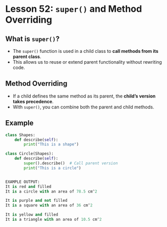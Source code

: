 # Lesson 52: `super()` and Method Overriding

## What is `super()`?
- The `super()` function is used in a child class to **call methods from its parent class**.
- This allows us to reuse or extend parent functionality without rewriting code.

## Method Overriding
- If a child defines the same method as its parent, the **child’s version takes precedence**.
- With `super()`, you can combine both the parent and child methods.

## Example
```python
class Shapes:
    def describe(self):
        print("This is a shape")

class Circle(Shapes):
    def describe(self):
        super().describe()  # Call parent version
        print("This is a circle")


EXAMPLE OUTPUT:
It is red and filled
It is a circle with an area of 78.5 cm^2

It is purple and not filled
It is a square with an area of 36 cm^2

It is yellow and filled
It is a triangle with an area of 10.5 cm^2
